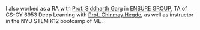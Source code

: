 I also worked as a RA with [Prof. Siddharth Garg](https://engineering.nyu.edu/faculty/siddharth-garg) in [ENSURE GROUP](https://wp.nyu.edu/ensure_group/), TA of CS-GY 6953 Deep Learning with [Prof. Chinmay Hegde](https://chinmayhegde.github.io/), as well as instructor in the NYU STEM K12 bootcamp of ML.
